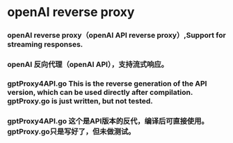 # openAI reverse proxy
### openAI reverse proxy（openAI API reverse proxy）,Support for streaming responses.
### openAI 反向代理（openAI API），支持流式响应。

### gptProxy4API.go This is the reverse generation of the API version, which can be used directly after compilation. gptProxy.go is just written, but not tested.
### gptProxy4API.go 这个是API版本的反代，编译后可直接使用。gptProxy.go只是写好了，但未做测试。
